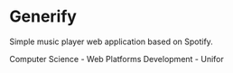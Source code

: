 # Generify
Simple music player web application based on Spotify.


Computer Science - Web Platforms Development - Unifor
